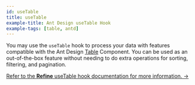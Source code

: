 ```yaml
---
id: useTable
title: useTable
example-title: Ant Design useTable Hook
example-tags: [table, antd]
---
```


You may use the `useTable` hook to process your data with features compatible with the Ant Design [Table](https://ant.design/components/table/) Component. You can be used as an out-of-the-box feature without needing to do extra operations for sorting, filtering, and pagination.

[Refer to the **Refine** useTable hook documentation for more information. →](/docs/ui-integrations/ant-design/hooks/use-table)

<CodeSandboxExample path="table-antd-use-table" />

